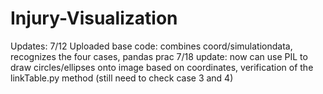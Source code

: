 # Injury-Visualization
Updates:
7/12 Uploaded base code: combines coord/simulationdata, recognizes the four cases, pandas prac
7/18 update: now can use PIL to draw circles/ellipses onto image based on coordinates, verification of the linkTable.py method (still need to check case 3 and 4)
